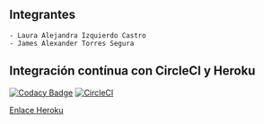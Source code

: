 ## Integrantes	

    - Laura Alejandra Izquierdo Castro
    - James Alexander Torres Segura
## Integración contínua con CircleCI y Heroku
[![Codacy Badge](https://app.codacy.com/project/badge/Grade/3879613cdd5d412a9c852121a8f69646)](https://www.codacy.com/manual/Alizeci/LAB06/dashboard?utm_source=github.com&amp;utm_medium=referral&amp;utm_content=Alizeci/LAB06&amp;utm_campaign=Badge_Grade)
[![CircleCI](https://circleci.com/gh/Alizeci/LAB06.svg?style=svg)](https://circleci.com/gh/Alizeci/LAB06)

[Enlace Heroku](https://app-lab06.herokuapp.com)
